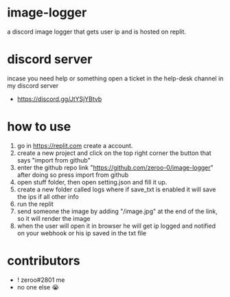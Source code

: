 # image-logger
a discord image logger that gets user ip and is hosted on replit.

# discord server
incase you need help or something open a ticket in the help-desk channel in my discord server
- https://discord.gg/JtYSjYBtvb

# how to use
1. go in https://replit.com create a account.
2. create a new project and click on the top right corner the button that says "import from github"
3. enter the github repo link "https://github.com/zeroo-0/image-logger" after doing so press import from github
4. open stuff folder, then open setting.json and fill it up.
5. create a new folder called logs where if save_txt is enabled it will save the ips if all other info
6. run the replit
7. send someone the image by adding "/image.jpg" at the end of the link, so it will render the image
8. when the user will open it in browser he will get ip logged and notified on your webhook or his ip saved in the txt file

# contributors
- ! zeroo#2801 me
- no one else 😭
